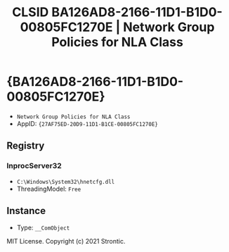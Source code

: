 ﻿---
title: "CLSID BA126AD8-2166-11D1-B1D0-00805FC1270E | Network Group Policies for NLA Class"
excerpt: What is COM-Object CLSID BA126AD8-2166-11D1-B1D0-00805FC1270E?
---

# {BA126AD8-2166-11D1-B1D0-00805FC1270E}

* `Network Group Policies for NLA Class`
* AppID: `{27AF75ED-20D9-11D1-B1CE-00805FC1270E}`

## Registry


### InprocServer32

* `C:\Windows\System32\hnetcfg.dll`
* ThreadingModel: `Free`

## Instance

* Type: `__ComObject`

MIT License. Copyright (c) 2021 Strontic.


